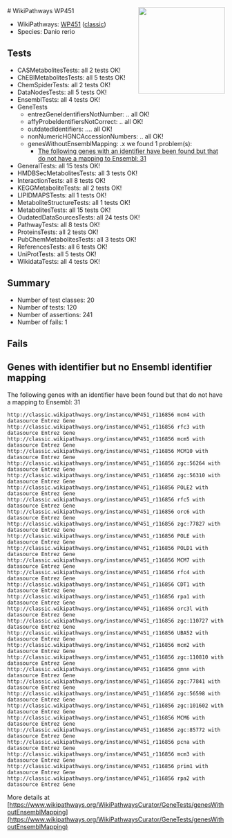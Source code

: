 <img style="float: right; width: 200px" src="https://upload.wikimedia.org/wikipedia/commons/thumb/8/83/Wplogo_with_text_500.png/640px-Wplogo_with_text_500.png" />
# WikiPathways WP451

* WikiPathways: [WP451](https://wikipathways.org/pathways/WP451) ([classic](https://classic.wikipathways.org/instance/WP451))
* Species: Danio rerio
## Tests
* CASMetabolitesTests: all 2 tests OK!
* ChEBIMetabolitesTests: all 5 tests OK!
* ChemSpiderTests: all 2 tests OK!
* DataNodesTests: all 5 tests OK!
* EnsemblTests: all 4 tests OK!
* GeneTests
    * entrezGeneIdentifiersNotNumber: .. all OK!
    * affyProbeIdentifiersNotCorrect: .. all OK!
    * outdatedIdentifiers: .... all OK!
    * nonNumericHGNCAccessionNumbers: .. all OK!
    * genesWithoutEnsemblMapping: .x we found 1 problem(s):
        * [The following genes with an identifier have been found but that do not have a mapping to Ensembl: 31](#c4e5434c)
* GeneralTests: all 15 tests OK!
* HMDBSecMetabolitesTests: all 3 tests OK!
* InteractionTests: all 8 tests OK!
* KEGGMetaboliteTests: all 2 tests OK!
* LIPIDMAPSTests: all 1 tests OK!
* MetaboliteStructureTests: all 1 tests OK!
* MetabolitesTests: all 15 tests OK!
* OudatedDataSourcesTests: all 24 tests OK!
* PathwayTests: all 8 tests OK!
* ProteinsTests: all 2 tests OK!
* PubChemMetabolitesTests: all 3 tests OK!
* ReferencesTests: all 6 tests OK!
* UniProtTests: all 5 tests OK!
* WikidataTests: all 4 tests OK!


## Summary

* Number of test classes: 20
* Number of tests: 120
* Number of assertions: 241
* Number of fails: 1

## Fails

<a name="c4e5434c" />

## Genes with identifier but no Ensembl identifier mapping

The following genes with an identifier have been found but that do not have a mapping to Ensembl: 31
```
http://classic.wikipathways.org/instance/WP451_r116856 mcm4 with datasource Entrez Gene
http://classic.wikipathways.org/instance/WP451_r116856 rfc3 with datasource Entrez Gene
http://classic.wikipathways.org/instance/WP451_r116856 mcm5 with datasource Entrez Gene
http://classic.wikipathways.org/instance/WP451_r116856 MCM10 with datasource Entrez Gene
http://classic.wikipathways.org/instance/WP451_r116856 zgc:56264 with datasource Entrez Gene
http://classic.wikipathways.org/instance/WP451_r116856 zgc:56310 with datasource Entrez Gene
http://classic.wikipathways.org/instance/WP451_r116856 POLE2 with datasource Entrez Gene
http://classic.wikipathways.org/instance/WP451_r116856 rfc5 with datasource Entrez Gene
http://classic.wikipathways.org/instance/WP451_r116856 orc6 with datasource Entrez Gene
http://classic.wikipathways.org/instance/WP451_r116856 zgc:77827 with datasource Entrez Gene
http://classic.wikipathways.org/instance/WP451_r116856 POLE with datasource Entrez Gene
http://classic.wikipathways.org/instance/WP451_r116856 POLD1 with datasource Entrez Gene
http://classic.wikipathways.org/instance/WP451_r116856 MCM7 with datasource Entrez Gene
http://classic.wikipathways.org/instance/WP451_r116856 rfc4 with datasource Entrez Gene
http://classic.wikipathways.org/instance/WP451_r116856 CDT1 with datasource Entrez Gene
http://classic.wikipathways.org/instance/WP451_r116856 rpa1 with datasource Entrez Gene
http://classic.wikipathways.org/instance/WP451_r116856 orc3l with datasource Entrez Gene
http://classic.wikipathways.org/instance/WP451_r116856 zgc:110727 with datasource Entrez Gene
http://classic.wikipathways.org/instance/WP451_r116856 UBA52 with datasource Entrez Gene
http://classic.wikipathways.org/instance/WP451_r116856 mcm2 with datasource Entrez Gene
http://classic.wikipathways.org/instance/WP451_r116856 zgc:110810 with datasource Entrez Gene
http://classic.wikipathways.org/instance/WP451_r116856 gmnn with datasource Entrez Gene
http://classic.wikipathways.org/instance/WP451_r116856 zgc:77841 with datasource Entrez Gene
http://classic.wikipathways.org/instance/WP451_r116856 zgc:56598 with datasource Entrez Gene
http://classic.wikipathways.org/instance/WP451_r116856 zgc:101602 with datasource Entrez Gene
http://classic.wikipathways.org/instance/WP451_r116856 MCM6 with datasource Entrez Gene
http://classic.wikipathways.org/instance/WP451_r116856 zgc:85772 with datasource Entrez Gene
http://classic.wikipathways.org/instance/WP451_r116856 pcna with datasource Entrez Gene
http://classic.wikipathways.org/instance/WP451_r116856 mcm3 with datasource Entrez Gene
http://classic.wikipathways.org/instance/WP451_r116856 prim1 with datasource Entrez Gene
http://classic.wikipathways.org/instance/WP451_r116856 rpa2 with datasource Entrez Gene
```

More details at [https://www.wikipathways.org/WikiPathwaysCurator/GeneTests/genesWithoutEnsemblMapping](https://www.wikipathways.org/WikiPathwaysCurator/GeneTests/genesWithoutEnsemblMapping)


